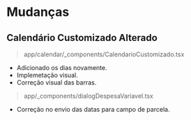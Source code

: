 # Mudanças
## Calendário Customizado Alterado
> app/calendar/_components/CalendarioCustomizado.tsx
- Adicionado os dias novamente.
- Implemetação visual.
- Correção visual das barras.
> app/_components/dialogDespesaVariavel.tsx
- Correção no envio das datas para campo de parcela.

